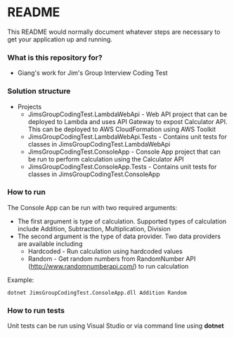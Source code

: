 # README #

This README would normally document whatever steps are necessary to get your application up and running.

### What is this repository for? ###

* Giang's work for Jim's Group Interview Coding Test

### Solution structure ###

* Projects
  * JimsGroupCodingTest.LambdaWebApi - Web API project that can be deployed to Lambda and uses API Gateway to expost Calculator API. This can be deployed to AWS CloudFormation using AWS Toolkit
  * JimsGroupCodingTest.LambdaWebApi.Tests - Contains unit tests for classes in JimsGroupCodingTest.LambdaWebApi
  * JimsGroupCodingTest.ConsoleApp - Console App project that can be run to perform calculation using the Calculator API
  * JimsGroupCodingTest.ConsoleApp.Tests - Contains unit tests for classes in JimsGroupCodingTest.ConsoleApp

### How to run ###
The Console App can be run with two required arguments:
* The first argument is type of calculation. Supported types of calculation include Addition, Subtraction, Multiplication, Division
* The second argument is the type of data provider. Two data providers are available including
  * Hardcoded - Run calculation using hardcoded values
  * Random - Get random numbers from RandomNumber API (http://www.randomnumberapi.com/) to run calculation

Example: 
````
dotnet JimsGroupCodingTest.ConsoleApp.dll Addition Random
````

### How to run tests ###
Unit tests can be run using Visual Studio or via command line using **dotnet**